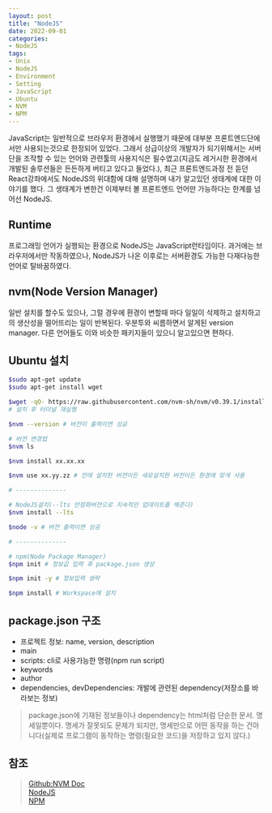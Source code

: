 ```yaml
---
layout: post
title: "NodeJS"
date: 2022-09-01
categories:
- NodeJS
tags:
- Unix
- NodeJS
- Environment
- Setting
- JavaScript
- Ubuntu
- NVM
- NPM
---
```


JavaScript는 일반적으로 브라우저 환경에서 실행했기 때문에 대부분 프론트엔드단에서만 사용되는것으로 한정되어 있었다. 그래서 상급이상의 개발자가 되기위해서는 서버단을 조작할 수 있는 언어와 관련툴의 사용지식은 필수였고(지금도 레거시한 환경에서 개발된 솔루션들은 든든하게 버티고 있다고 들었다.), 최근 프론트엔드과정 전 듣던 React강좌에서도 NodeJS의 위대함에 대해 설명하며 내가 알고있던 생태계에 대한 이야기를 했다. 그 생태계가 변한건 이제부터 볼 프론트엔드 언어만 가능하다는 한계를 넘어선 NodeJS.

## Runtime

프로그래밍 언어가 실행되는 환경으로 NodeJS는 JavaScript런타임이다. 과거에는 브라우저에서만 작동하였으나, NodeJS가 나온 이후로는 서버환경도 가능한 다재다능한 언어로 탈바꿈하였다.

## nvm(Node Version Manager)

일반 설치를 할수도 있으나, 그럴 경우에 환경이 변할때 마다 일일이 삭제하고 설치하고의 생산성을 떨어뜨리는 일이 반복된다. 우분투와 씨름하면서 알게된 version manager. 다른 언어들도 이와 비슷한 패키지들이 있으니 알고있으면 편하다.

## Ubuntu 설치

```bash
$sudo apt-get update
$sudo apt-get install wget

$wget -qO- https://raw.githubusercontent.com/nvm-sh/nvm/v0.39.1/install.sh | bash
# 설치 후 터미널 재실행

$nvm --version # 버전이 출력이면 성공

# 버전 변경법
$nvm ls

$nvm install xx.xx.xx

$nvm use xx.yy.zz # 전에 설치한 버전이든 새로설치한 버전이든 환경에 맞게 사용

# --------------

# NodeJS설치(--lts 안정화버전으로 지속적인 업데이트를 해준다)
$nvm install --lts 

$node -v # 버전 출력이면 성공

# --------------

# npm(Node Package Manager)
$npm init # 정보값 입력 후 package.json 생성

$npm init -y # 정보입력 생략

$npm install # Workspace에 설치
```

## package.json 구조

- 프로젝트 정보: name, version, description
- main
- scripts: cli로 사용가능한 명령(npm run script)
- keywords
- author
- dependencies, devDependencies: 개발에 관련된 dependency(저장소를 바라보는 정보)

> package.json에 기재된 정보들이나 dependency는 html처럼 단순한 문서. 명세일뿐이다. 명세가 잘못되도 문제가 되지만, 명세만으로 어떤 동작을 하는 건아니다(실제로 프로그램이 동작하는 명령(필요한 코드)을 저장하고 있지 않다.)

## 참조

> [Github:NVM Doc](https://github.com/nvm-sh/nvm#install--update-script)   
> [NodeJS](https://nodejs.org/en/)   
> [NPM](https://www.npmjs.com/)